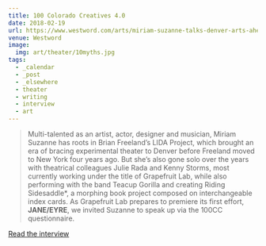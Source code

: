 ```yaml
---
title: 100 Colorado Creatives 4.0
date: 2018-02-19
url: https://www.westword.com/arts/miriam-suzanne-talks-denver-arts-ahead-of-jane-eyre-10005120
venue: Westword
image:
  img: art/theater/10myths.jpg
tags:
  - _calendar
  - _post
  - _elsewhere
  - theater
  - writing
  - interview
  - art
---
```


> Multi-talented as an artist, actor, designer and musician,
> Miriam Suzanne has roots in Brian Freeland’s LIDA Project,
> which brought an era of bracing experimental theater to Denver
> before Freeland moved to New York four years ago.
> But she’s also gone solo over the years
> with theatrical colleagues Julie Rada and Kenny Storms,
> most currently working under the title of Grapefruit Lab,
> while also performing with the band Teacup Gorilla
> and creating Riding Sidesaddle*,
> a morphing book project composed on interchangeable index cards.
> As Grapefruit Lab prepares to premiere its first effort,
> **JANE/EYRE**,
> we invited Suzanne to speak up via the 100CC questionnaire.

[Read the interview](https://www.westword.com/arts/miriam-suzanne-talks-denver-arts-ahead-of-jane-eyre-10005120)
